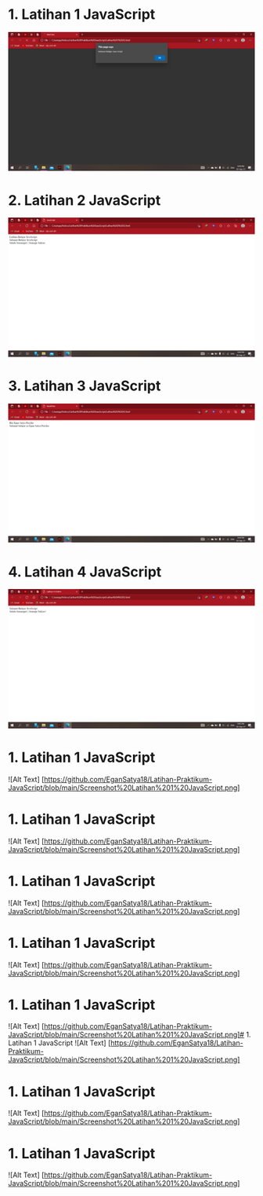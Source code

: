 # 1. Latihan 1 JavaScript
![Alt Text](https://github.com/EganSatya18/Latihan-Praktikum-JavaScript/blob/main/Screenshot%20Latihan%201%20JavaScript.png)
# 2. Latihan 2 JavaScript
![Alt Text](https://github.com/EganSatya18/Latihan-Praktikum-JavaScript/blob/main/Screenshot%20Latihan%202%20JavaScript.png)
# 3. Latihan 3 JavaScript
![Alt Text](https://github.com/EganSatya18/Latihan-Praktikum-JavaScript/blob/main/Screenshot%20Latihan%203%20JavaScript.png)
# 4. Latihan 4 JavaScript
![Alt Text](https://github.com/EganSatya18/Latihan-Praktikum-JavaScript/blob/main/Screenshot%20Latihan%204%20JavaScript.png)
# 1. Latihan 1 JavaScript
![Alt Text] [https://github.com/EganSatya18/Latihan-Praktikum-JavaScript/blob/main/Screenshot%20Latihan%201%20JavaScript.png]
# 1. Latihan 1 JavaScript
![Alt Text] [https://github.com/EganSatya18/Latihan-Praktikum-JavaScript/blob/main/Screenshot%20Latihan%201%20JavaScript.png]
# 1. Latihan 1 JavaScript
![Alt Text] [https://github.com/EganSatya18/Latihan-Praktikum-JavaScript/blob/main/Screenshot%20Latihan%201%20JavaScript.png]
# 1. Latihan 1 JavaScript
![Alt Text] [https://github.com/EganSatya18/Latihan-Praktikum-JavaScript/blob/main/Screenshot%20Latihan%201%20JavaScript.png]
# 1. Latihan 1 JavaScript
![Alt Text] [https://github.com/EganSatya18/Latihan-Praktikum-JavaScript/blob/main/Screenshot%20Latihan%201%20JavaScript.png]# 1. Latihan 1 JavaScript
![Alt Text] [https://github.com/EganSatya18/Latihan-Praktikum-JavaScript/blob/main/Screenshot%20Latihan%201%20JavaScript.png]
# 1. Latihan 1 JavaScript
![Alt Text] [https://github.com/EganSatya18/Latihan-Praktikum-JavaScript/blob/main/Screenshot%20Latihan%201%20JavaScript.png]
# 1. Latihan 1 JavaScript
![Alt Text] [https://github.com/EganSatya18/Latihan-Praktikum-JavaScript/blob/main/Screenshot%20Latihan%201%20JavaScript.png]
